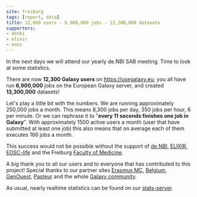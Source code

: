 ```yaml
---
site: freiburg
tags: [report, data]
title: 12,000 users - 6,900,000 jobs - 13,300,000 datasets
supporters:
- denbi
- elixir
- eosc
---
```


In the next days we will attend our yearly de.NBI SAB meeting. Time to look at some statistics.

There are now **12,300 Galaxy users** on https://usegalaxy.eu; you all have run **6,900,000** jobs
on the European Galaxy server, and created **13,300,000** datasets! 

Let's play a little bit with the numbers. We are running approximately 250,000 jobs a month.
This means 8,300 jobs per day, 350 jobs per hour, 6 per minute. Or we can rephrase it to
"**every 11 seconds finishes one job in Galaxy**". With approximately 1500 active users a month
(user that have submitted at least one job) this also means that on average each of them executes 166 jobs a month.

This success would not be possible without the support of [de.NBI](https://www.denbi.de/), [ELIXIR](http://elixir-europe.org/), [EOSC-life](https://www.eosc-portal.eu/eosc-life) and the Freiburg [Faculty of Medicine](http://www.med.uni-freiburg.de).

A big thank you to all our users and to everyone that has contributed to this project! Special thanks to our partner sites [Erasmus MC](https://galaxyproject.eu/erasmusmc/), [Belgium](https://galaxyproject.eu//belgium/), [GenOuest](https://www.genouest.org), [Pasteur](https://galaxyproject.eu/pasteur/) and the whole [Galaxy community](https://galaxyproject.org/community/).

As usual, nearly realtime statistics can be found on our 
[stats-server](https://stats.galaxyproject.eu/d/000000012/galaxy-user-statistics).
